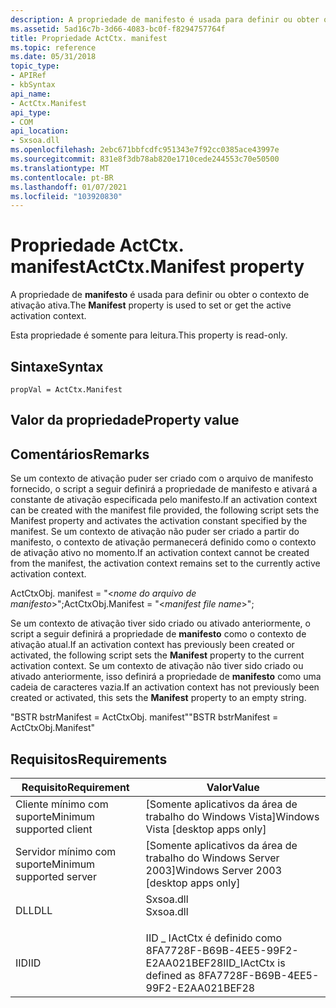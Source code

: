 ```yaml
---
description: A propriedade de manifesto é usada para definir ou obter o contexto de ativação ativa.
ms.assetid: 5ad16c7b-3d66-4083-bc0f-f8294757764f
title: Propriedade ActCtx. manifest
ms.topic: reference
ms.date: 05/31/2018
topic_type:
- APIRef
- kbSyntax
api_name:
- ActCtx.Manifest
api_type:
- COM
api_location:
- Sxsoa.dll
ms.openlocfilehash: 2ebc671bbfcdfc951343e7f92cc0385ace43997e
ms.sourcegitcommit: 831e8f3db78ab820e1710cede244553c70e50500
ms.translationtype: MT
ms.contentlocale: pt-BR
ms.lasthandoff: 01/07/2021
ms.locfileid: "103920830"
---
```

# <a name="actctxmanifest-property"></a><span data-ttu-id="37d30-103">Propriedade ActCtx. manifest</span><span class="sxs-lookup"><span data-stu-id="37d30-103">ActCtx.Manifest property</span></span>

<span data-ttu-id="37d30-104">A propriedade de **manifesto** é usada para definir ou obter o contexto de ativação ativa.</span><span class="sxs-lookup"><span data-stu-id="37d30-104">The **Manifest** property is used to set or get the active activation context.</span></span>

<span data-ttu-id="37d30-105">Esta propriedade é somente para leitura.</span><span class="sxs-lookup"><span data-stu-id="37d30-105">This property is read-only.</span></span>

## <a name="syntax"></a><span data-ttu-id="37d30-106">Sintaxe</span><span class="sxs-lookup"><span data-stu-id="37d30-106">Syntax</span></span>


```JScript
propVal = ActCtx.Manifest
```



## <a name="property-value"></a><span data-ttu-id="37d30-107">Valor da propriedade</span><span class="sxs-lookup"><span data-stu-id="37d30-107">Property value</span></span>

## <a name="remarks"></a><span data-ttu-id="37d30-108">Comentários</span><span class="sxs-lookup"><span data-stu-id="37d30-108">Remarks</span></span>

<span data-ttu-id="37d30-109">Se um contexto de ativação puder ser criado com o arquivo de manifesto fornecido, o script a seguir definirá a propriedade de manifesto e ativará a constante de ativação especificada pelo manifesto.</span><span class="sxs-lookup"><span data-stu-id="37d30-109">If an activation context can be created with the manifest file provided, the following script sets the Manifest property and activates the activation constant specified by the manifest.</span></span> <span data-ttu-id="37d30-110">Se um contexto de ativação não puder ser criado a partir do manifesto, o contexto de ativação permanecerá definido como o contexto de ativação ativo no momento.</span><span class="sxs-lookup"><span data-stu-id="37d30-110">If an activation context cannot be created from the manifest, the activation context remains set to the currently active activation context.</span></span>

<span data-ttu-id="37d30-111">ActCtxObj. manifest = "<*nome do arquivo de manifesto*>";</span><span class="sxs-lookup"><span data-stu-id="37d30-111">ActCtxObj.Manifest = "<*manifest file name*>";</span></span>

<span data-ttu-id="37d30-112">Se um contexto de ativação tiver sido criado ou ativado anteriormente, o script a seguir definirá a propriedade de **manifesto** como o contexto de ativação atual.</span><span class="sxs-lookup"><span data-stu-id="37d30-112">If an activation context has previously been created or activated, the following script sets the **Manifest** property to the current activation context.</span></span> <span data-ttu-id="37d30-113">Se um contexto de ativação não tiver sido criado ou ativado anteriormente, isso definirá a propriedade de **manifesto** como uma cadeia de caracteres vazia.</span><span class="sxs-lookup"><span data-stu-id="37d30-113">If an activation context has not previously been created or activated, this sets the **Manifest** property to an empty string.</span></span>

<span data-ttu-id="37d30-114">"BSTR bstrManifest = ActCtxObj. manifest"</span><span class="sxs-lookup"><span data-stu-id="37d30-114">"BSTR bstrManifest = ActCtxObj.Manifest"</span></span>

## <a name="requirements"></a><span data-ttu-id="37d30-115">Requisitos</span><span class="sxs-lookup"><span data-stu-id="37d30-115">Requirements</span></span>



| <span data-ttu-id="37d30-116">Requisito</span><span class="sxs-lookup"><span data-stu-id="37d30-116">Requirement</span></span> | <span data-ttu-id="37d30-117">Valor</span><span class="sxs-lookup"><span data-stu-id="37d30-117">Value</span></span> |
|-------------------------------------|--------------------------------------------------------------------------------------|
| <span data-ttu-id="37d30-118">Cliente mínimo com suporte</span><span class="sxs-lookup"><span data-stu-id="37d30-118">Minimum supported client</span></span><br/> | <span data-ttu-id="37d30-119">\[Somente aplicativos da área de trabalho do Windows Vista\]</span><span class="sxs-lookup"><span data-stu-id="37d30-119">Windows Vista \[desktop apps only\]</span></span><br/>                                       |
| <span data-ttu-id="37d30-120">Servidor mínimo com suporte</span><span class="sxs-lookup"><span data-stu-id="37d30-120">Minimum supported server</span></span><br/> | <span data-ttu-id="37d30-121">\[Somente aplicativos da área de trabalho do Windows Server 2003\]</span><span class="sxs-lookup"><span data-stu-id="37d30-121">Windows Server 2003 \[desktop apps only\]</span></span><br/>                                 |
| <span data-ttu-id="37d30-122">DLL</span><span class="sxs-lookup"><span data-stu-id="37d30-122">DLL</span></span><br/>                      | <dl> <span data-ttu-id="37d30-123"><dt>Sxsoa.dll</dt></span><span class="sxs-lookup"><span data-stu-id="37d30-123"><dt>Sxsoa.dll</dt></span></span> </dl> |
| <span data-ttu-id="37d30-124">IID</span><span class="sxs-lookup"><span data-stu-id="37d30-124">IID</span></span><br/>                      | <span data-ttu-id="37d30-125">IID \_ IActCtx é definido como 8FA7728F-B69B-4EE5-99F2-E2AA021BEF28</span><span class="sxs-lookup"><span data-stu-id="37d30-125">IID\_IActCtx is defined as 8FA7728F-B69B-4EE5-99F2-E2AA021BEF28</span></span><br/>           |



 

 




